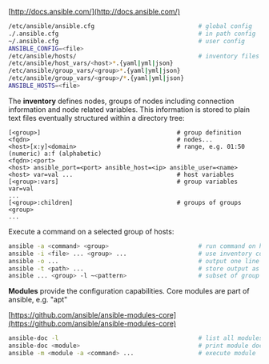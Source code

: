 [http://docs.ansible.com/](http://docs.ansible.com/)

```bash
/etc/ansible/ansible.cfg                             # global config
./.ansible.cfg                                       # in path config
~/.ansible.cfg                                       # user config
ANSIBLE_CONFIG=<file>                                
/etc/ansible/hosts/                                  # inventory files
/etc/ansible/host_vars/<host>*.{yaml|yml|json}       
/etc/ansible/group_vars/<group>*.{yaml|yml|json}
/etc/ansible/group_vars/<group>/*.{yaml|yml|json}
ANSIBLE_HOSTS=<file>
```

The **inventory** defines nodes, groups of nodes including connection information and node related variables. This information is stored to plain text files eventually structured within a directory tree:

```
[<group>]                                      # group definition
<fqdn>                                         # nodes...
<host>[x:y]<domain>                            # range, e.g. 01:50 (numeric) a:f (alphabetic)
<fqdn>:<port>                                  
<host> ansible_port=<port> ansible_host=<ip> ansible_user=<name>
<host> var=val ...                             # host variables
[<group>:vars]                                 # group variables
var=val
...
[<group>:children]                             # groups of groups
<group>
...
```

Execute a command on a selected group of hosts:

```bash
ansible -a <command> <group>                         # run command on host group
ansible -i <file> ... <group> ...                    # use inventory containing group
ansible -o ...                                       # output one line per host
ansible -t <path> ...                                # store output as JSON file per host
ansible ... <group> -l ~<pattern>                    # subset of group by pattern
```

**Modules** provide the configuration capabilities.  Core modules are part of ansible, e.g. "apt"

[https://github.com/ansible/ansible-modules-core](https://github.com/ansible/ansible-modules-core)

```bash
ansible-doc -l                                       # list all modules
ansible-doc <module>                                 # print module docs
ansible -m <module -a <command> ...                  # execute module
```
